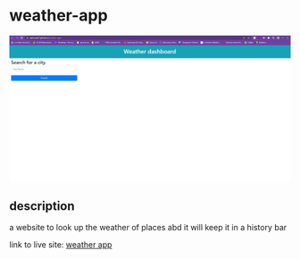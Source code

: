 # weather-app

![weather app](./assets/images/weather-app.png)

## description

a website to look up the weather of places abd it will keep it in a history bar

link to live site: [weather app](https://tylerneal27.github.io/weather-app/)